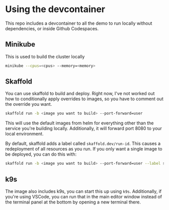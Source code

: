 # Using the devcontainer

This repo includes a devcontainer to all the demo to run locally without dependencies, or inside Github Codespaces.

## Minikube

This is used to build the cluster locally

```bash
minikube --cpus=<cpus> --memory=<memory>
```

## Skaffold

You can use skaffold to build and deploy. Right now, I've not worked out how to conditionally apply overrides to images, so you have to comment out the override you want.

```bash
skaffold run -b <image you want to build> --port-forward=user
```

This will use the default images from helm for everything other than the service you're building locally. Additionally, it will forward port 8080 to your local environment.

By default, skaffold adds a label called `skaffold.dev/run-id`. This causes a redeployment of all resources as you run. If you only want a single image to be deployed, you can do this with:

```bash
skaffold run -b <image you want to build> --port-forward=user --label skaffold.dev/run-id=static
```

## k9s

The image also includes k9s, you can start this up using `k9s`. Additionally, if you're using VSCode, you can run that in the main editor window instead of the terminal panel at the bottom by opening a new terminal there.